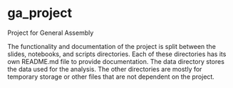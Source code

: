 # ga_project
Project for General Assembly

The functionality and documentation of the project is split between the slides, notebooks, and scripts directories. Each of these directories has its own README.md file to provide documentation. The data directory stores the data used for the analysis. The other directories are mostly for temporary storage or other files that are not dependent on the  project.
